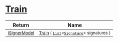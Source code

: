 # [Train](./OptimalDtwClassifier-100663867.md)



| Return | Name | 
| --- | --- | 
| <sub>[ISignerModel](./../../../Pipeline/ISignerModel.md)</sub>| <sub>[Train](./OptimalDtwClassifier-100663867.md) ( [`List`](https://docs.microsoft.com/en-us/dotnet/api/System.Collections.Generic.List-1)\<[`Signature`](./../../../Signature.md)> signatures )</sub>| <br>


